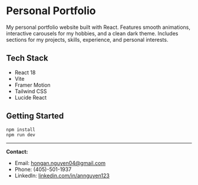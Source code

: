 # Personal Portfolio

My personal portfolio website built with React. Features smooth animations, interactive carousels for my hobbies, and a clean dark theme. Includes sections for my projects, skills, experience, and personal interests.

## Tech Stack

- React 18
- Vite
- Framer Motion
- Tailwind CSS
- Lucide React

## Getting Started

```bash
npm install
npm run dev
```

---

**Contact:**
- Email: hongan.nguyen04@gmail.com
- Phone: (405)-501-1937
- LinkedIn: [linkedin.com/in/annguyen123](https://linkedin.com/in/annguyen123)

